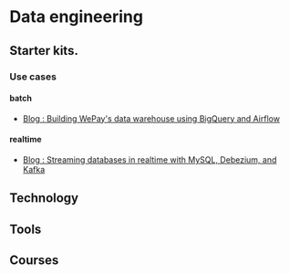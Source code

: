 # Data engineering

## Starter kits.


### Use cases

#### batch
- [Blog : Building WePay's data warehouse using BigQuery and Airflow](https://wecode.wepay.com/posts/wepays-data-warehouse-bigquery-airflow)

#### realtime
- [Blog : Streaming databases in realtime with MySQL, Debezium, and Kafka](https://wecode.wepay.com/posts/streaming-databases-in-realtime-with-mysql-debezium-kafka)

## Technology

## Tools

## Courses


